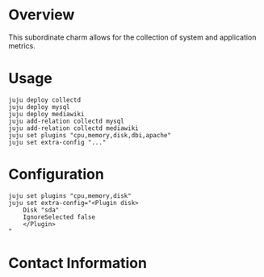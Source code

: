 # Overview

This subordinate charm allows for the collection of system and application metrics.

# Usage

    juju deploy collectd
    juju deploy mysql
    juju deploy mediawiki
    juju add-relation collectd mysql
    juju add-relation collectd mediawiki
    juju set plugins "cpu,memory,disk,dbi,apache"
    juju set extra-config "..."

# Configuration

    juju set plugins "cpu,memory,disk"
    juju set extra-config="<Plugin disk>
        Disk "sda"
        IgnoreSelected false
        </Plugin>
    "

# Contact Information
